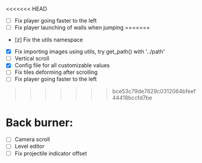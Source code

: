 <<<<<<< HEAD
- [ ] Fix player going faster to the left
- [ ] Fix player launching of walls when jumping
=======
- [z] Fix the utils namespace
- [x] Fix importing images using utils, try get_path() with '../path'
- [ ] Vertical scroll
- [x] Config file for all customizable values
- [ ] Fix tiles deforming after scrolling
- [ ] Fix player going faster to the left
>>>>>>> bce53c79de7629c0312064bfeef44418bccfd7be

# Back burner:

- [ ] Camera scroll
- [ ] Level editor
- [ ] Fix projectile indicator offset
